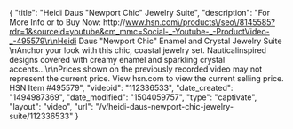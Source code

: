 {
    "title": "Heidi Daus \"Newport Chic\" Jewelry Suite",
    "description": "For More Info or to Buy Now: http:\/\/www.hsn.com\/products\/seo\/8145585?rdr=1&sourceid=youtube&cm_mmc=Social-_-Youtube-_-ProductVideo-_-495579\r\nHeidi Daus \"Newport Chic\" Enamel and Crystal Jewelry Suite \nAnchor your look with this chic, coastal jewelry set. Nauticalinspired designs covered with creamy enamel and sparkling crystal accents...\r\nPrices shown on the previously recorded video may not represent the current price.  View hsn.com to view the current selling price. HSN Item #495579",
    "videoid": "112336533",
    "date_created": "1494987369",
    "date_modified": "1504059757",
    "type": "captivate",
    "layout": "video",
    "url": "\/v\/heidi-daus-newport-chic-jewelry-suite\/112336533"
}